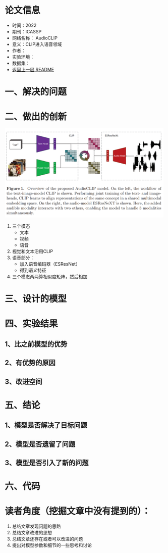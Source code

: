 # 论文信息
- 时间：2022
- 期刊：ICASSP
- 网络名称： AudioCLIP
- 意义：CLIP进入语音领域
- 作者：
- 实验环境：
- 数据集：
- [返回上一层 README](../README.md)
# 一、解决的问题

# 二、做出的创新
![AudioCLIP](../pictures/AudioCLIP/AudioCLIP.png)
1. 三个模态
    - 文本
    - 视频
    - 语音
2. 视觉和文本沿用CLIP
3. 语音部分：
    - 加入语音编码器（ESResNet）
    - 得到语义特征
4. 三个模态两两算相似度矩阵，然后相加
# 三、设计的模型

# 四、实验结果

## 1、比之前模型的优势

## 2、有优势的原因

## 3、改进空间

# 五、结论

## 1、模型是否解决了目标问题

## 2、模型是否遗留了问题

## 3、模型是否引入了新的问题

# 六、代码

# 读者角度（挖掘文章中没有提到的）：
1. 总结文章发现问题的思路
2. 总结文章改进的思想
3. 总结文章还存在或者可以改进的问题
4. 提出对模型参数和细节的一些思考和讨论
